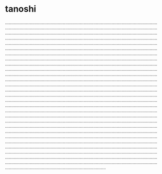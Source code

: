 # tanoshi

..................................................................................................................................................................................................................................................................................................................................................................................................................................................................................................................................................................................................................................................................................................................................................................................................................................................................................................................................................................................................................................................................................................................................................................................................................................................................................................................................................................................................................................................................................................................................................................................................................................................................................................................................................................................................................................................................................................................................................................................................................................................................................................................................................................................................................................................................................................................................................................................................................................................................................................................................................................................................................................................................................................................................................................................................................................................................................................................................................................................................................................................................................................................................................................................................................................................................................................................................................................................................................................................................................................................................................................................................................................................................................................